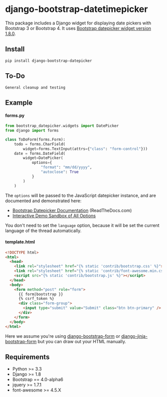 # django-bootstrap-datetimepicker

This package includes a Django widget for displaying date pickers with Bootstrap 3 or Bootstrap 4. It uses [Bootstrap datepicker widget version 1.8.0](https://github.com/uxsolutions/bootstrap-datepicker).

## Install

    pip install django-bootstrap-datepicker

## To-Do

    General cleanup and testing

## Example

#### forms.py

```python
from bootstrap_datepicker.widgets import DatePicker
from django import forms

class ToDoForm(forms.Form):
    todo = forms.CharField(
        widget=forms.TextInput(attrs={"class": "form-control"}))
    date = forms.DateField(
        widget=DatePicker(
            options={
                "format": "mm/dd/yyyy",
                "autoclose": True
            }
        )
    )
```

The `options` will be passed to the JavaScript datepicker instance, and are documented and demonstrated here:

* [Bootstrap Datepicker Documentation](https://bootstrap-datepicker.readthedocs.org/en/stable/) (ReadTheDocs.com)
* [Interactive Demo Sandbox of All Options](https://uxsolutions.github.io/bootstrap-datepicker/)

You don't need to set the `language` option, because it will be set the current language of the thread automatically.

#### template.html

```html
<!DOCTYPE html>
<html>
  <head>
    <link rel="stylesheet" href="{% static 'contrib/bootstrap.css' %}">
    <link rel="stylesheet" href="{% static 'contrib/font-awesome.min.css' %}">
    <script src="{% static 'contrib/bootstrap.js' %}"></script>
  </head>
  <body>
    <form method="post" role="form">
      {{ form|bootstrap }}
      {% csrf_token %}
      <div class="form-group">
        <input type="submit" value="Submit" class="btn btn-primary" />
      </div>
    </form>
  </body>
</html>
```

Here we assume you're using [django-bootstrap-form](https://github.com/tzangms/django-bootstrap-form) or 
[django-jinja-bootstrap-form](https://github.com/samuelcolvin/django-jinja-bootstrap-form) but you can
draw out your HTML manually.

## Requirements

* Python >= 3.3
* Django >= 1.8
* Bootstrap == 4.0-alpha6
* jquery >= 1.7.1
* font-awesome >= 4.5.X
